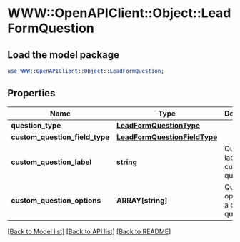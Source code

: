 # WWW::OpenAPIClient::Object::LeadFormQuestion

## Load the model package
```perl
use WWW::OpenAPIClient::Object::LeadFormQuestion;
```

## Properties
Name | Type | Description | Notes
------------ | ------------- | ------------- | -------------
**question_type** | [**LeadFormQuestionType**](LeadFormQuestionType.md) |  | [optional] 
**custom_question_field_type** | [**LeadFormQuestionFieldType**](LeadFormQuestionFieldType.md) |  | [optional] 
**custom_question_label** | **string** | Question label for a custom question. | [optional] 
**custom_question_options** | **ARRAY[string]** | Question options for a custom question. | [optional] 

[[Back to Model list]](../README.md#documentation-for-models) [[Back to API list]](../README.md#documentation-for-api-endpoints) [[Back to README]](../README.md)


